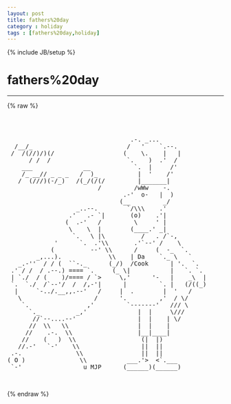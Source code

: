 ```yaml
---
layout: post
title: fathers%20day
category : holiday
tags : [fathers%20day,holiday]
---
```

{% include JB/setup %}
# fathers%20day
---
{% raw %}
<pre>



                                  .-. _...
  /__/_                          /   &#039;    `.--.
 /  /(//)/)(/                   (    \.    |   |
      / /  /                     `.    )  .&#039;  /
    ___              __            `.  |     /&#039;
    /_ __// _ _ _   /  )_           |  &#039;    /&#039;
   /  (///)(-/_)   /(_/(/(/         |_______|
                         /         /wWw    -.
                                .-&#039;  o-   |  )
                               (__         _/
                   _..--.        `/\\\    .&#039;
                 .&#039;   .- `|       (o)    .&#039;|
                (  .-&#039;   /         \     &#039; |
                 \    \  |        (____.&#039; _|
                  `.   \ |\          /   . /`-,
             &#039;      `.  .&#039;\\       .&#039;`--&#039; /    \
            (          --&#039; \\      /     (  -_  `.
        _,...).             \\    | Da    `._ \   `
   _.-&#039;&#039;  / / (  ``-._      (_/)  /Cook      | &#039;.  `.
 .&#039; / /  / .--.) ==== `.     (_ \|           |   `. `.
 | `./  / (    )/==== / `&gt;     \,&#039;      &#039;-   |    _\  |
 `.  `./  /`--&#039;/  /  /,-&#039;|      |         `. |   (/((_)
  |     `-../.__,,.--&#039;   /     |  .        |  &#039;   /
   \                    /      &#039;.         ,&#039;  / \/
    `.                ,&#039;         `-------&#039;   /// \
      `._          _,&#039;              |  |     \///
       //`--....--&#039;                 |  |    | \/
      //  \\   \\                   |  |    |
     //    .-.  \\                  |__|____|
    //    (   )  \\                  (|  |)
   //.-&#039;   `-&#039;    \\                 ||  ||
 .-.               \\                ||  ||
( O )               \\           ___.&#039;&gt;  &lt;`.___
 `-&#039;                 u MJP      (______)(______) 

 </pre>
{% endraw %}
